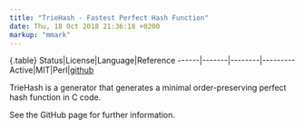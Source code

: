 ```yaml
---
title: "TrieHash - Fastest Perfect Hash Function"
date: Thu, 18 Oct 2018 21:36:18 +0200
markup: "mmark"
---
```




{.table}
Status|License|Language|Reference
------|-------|--------|---------
Active|MIT|Perl|[github](https://github.com/julian-klode/triehash)

TrieHash is a generator that generates a minimal order-preserving perfect
hash function in C code.

See the GitHub page for further information.

